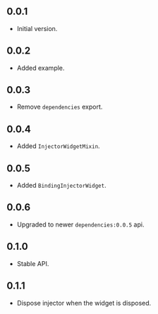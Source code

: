 ## 0.0.1

- Initial version.

## 0.0.2

- Added example.

## 0.0.3

- Remove `dependencies` export.

## 0.0.4

- Added `InjectorWidgetMixin`.

## 0.0.5

- Added `BindingInjectorWidget`.

## 0.0.6

- Upgraded to newer `dependencies:0.0.5` api.

## 0.1.0

- Stable API.

## 0.1.1

- Dispose injector when the widget is disposed.
